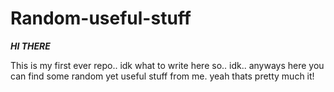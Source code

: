 # Random-useful-stuff
***HI THERE***

This is my first ever repo.. idk what to write here so..
idk.. anyways here you can find some random yet useful stuff from me.
yeah thats pretty much it!